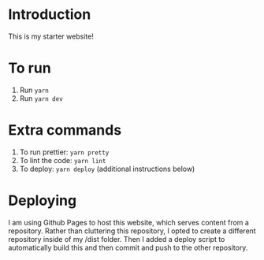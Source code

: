 # Introduction

This is my starter website!

# To run

1. Run `yarn`
2. Run `yarn dev`

# Extra commands

1. To run prettier: `yarn pretty`
2. To lint the code: `yarn lint`
3. To deploy: `yarn deploy` (additional instructions below)

# Deploying

I am using Github Pages to host this website, which serves content from a repository.
Rather than cluttering this repository, I opted to create a different repository inside of my /dist folder. Then I added a deploy script to automatically build this and then commit and push to the other repository.
